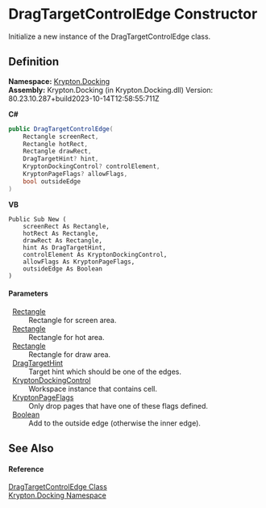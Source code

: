 # DragTargetControlEdge Constructor


Initialize a new instance of the DragTargetControlEdge class.



## Definition
**Namespace:** <a href="98399376-cf41-9454-4b4d-4fab2ca20bc7.md">Krypton.Docking</a>  
**Assembly:** Krypton.Docking (in Krypton.Docking.dll) Version: 80.23.10.287+build2023-10-14T12:58:55:711Z

**C#**
``` C#
public DragTargetControlEdge(
	Rectangle screenRect,
	Rectangle hotRect,
	Rectangle drawRect,
	DragTargetHint? hint,
	KryptonDockingControl? controlElement,
	KryptonPageFlags? allowFlags,
	bool outsideEdge
)
```
**VB**
``` VB
Public Sub New ( 
	screenRect As Rectangle,
	hotRect As Rectangle,
	drawRect As Rectangle,
	hint As DragTargetHint,
	controlElement As KryptonDockingControl,
	allowFlags As KryptonPageFlags,
	outsideEdge As Boolean
)
```



#### Parameters
<dl><dt>  <a href="https://learn.microsoft.com/dotnet/api/system.drawing.rectangle" target="_blank" rel="noopener noreferrer">Rectangle</a></dt><dd>Rectangle for screen area.</dd><dt>  <a href="https://learn.microsoft.com/dotnet/api/system.drawing.rectangle" target="_blank" rel="noopener noreferrer">Rectangle</a></dt><dd>Rectangle for hot area.</dd><dt>  <a href="https://learn.microsoft.com/dotnet/api/system.drawing.rectangle" target="_blank" rel="noopener noreferrer">Rectangle</a></dt><dd>Rectangle for draw area.</dd><dt>  <a href="2f23e476-40d9-f6bb-d06c-b3ad96ca4222.md">DragTargetHint</a></dt><dd>Target hint which should be one of the edges.</dd><dt>  <a href="ac9714cc-69b2-c3fa-233f-4222de5adaaf.md">KryptonDockingControl</a></dt><dd>Workspace instance that contains cell.</dd><dt>  <a href="a72955c4-e908-effe-05d6-790c25899294.md">KryptonPageFlags</a></dt><dd>Only drop pages that have one of these flags defined.</dd><dt>  <a href="https://learn.microsoft.com/dotnet/api/system.boolean" target="_blank" rel="noopener noreferrer">Boolean</a></dt><dd>Add to the outside edge (otherwise the inner edge).</dd></dl>

## See Also


#### Reference
<a href="96e48fc4-c244-a282-5295-185cf6ac93ab.md">DragTargetControlEdge Class</a>  
<a href="98399376-cf41-9454-4b4d-4fab2ca20bc7.md">Krypton.Docking Namespace</a>  
